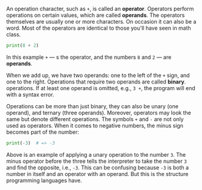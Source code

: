 
An operation character, such as `+`, is called an **operator**. Operators perform operations on certain values, which are called **operands**. The operators themselves are usually one or more characters. On occasion it can also be a word. Most of the operators are identical to those you'll have seen in math class.

```python
print(8 + 2)
```

In this example `+` — s the operator, and the numbers `8` and `2` — are **operands**.

When we add up, we have two operands: one to the left of the `+` sign, and one to the right. Operations that require two operands are called **binary**. operations. If at least one operand is omitted, e.g., `3 +`, the program will end with a syntax error.

Operations can be more than just binary, they can also be unary (one operand), and ternary (three operands). Moreover, operators may look the same but denote different operations.  The symbols `+` and `-` are not only used as operators. When it comes to negative numbers, the minus sign becomes part of the number:

```python
print(-3)  # => -3
```

Above is an example of applying a unary operation to the number `3`. The minus operator before the three tells the interpreter to take the number `3` and find the opposite, i.e., `-3`. This can be confusing because `-3` is both a number in itself and an operator with an operand. But this is the structure programming languages have.
